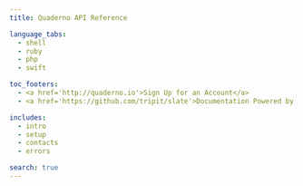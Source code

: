 ```yaml
---
title: Quaderno API Reference

language_tabs:
  - shell
  - ruby
  - php
  - swift

toc_footers:
  - <a href='http://quaderno.io'>Sign Up for an Account</a>
  - <a href='https://github.com/tripit/slate'>Documentation Powered by Slate</a>

includes:
  - intro
  - setup
  - contacts
  - errors

search: true
---
```

